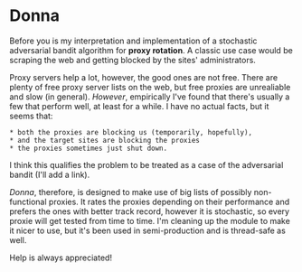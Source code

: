 # Donna

Before you is my interpretation and implementation of a stochastic adversarial 
bandit algorithm for **proxy rotation**. A classic use case would be scraping 
the web and getting blocked by the sites' administrators.

Proxy servers help a lot, however, the good ones are not free. There are plenty of free proxy server
lists on the web, but free proxies are unrealiable and slow (in general). *However*, empirically I've found that there's usually a few that perform well, at least for a while. I have no actual facts, but it seems that:

    * both the proxies are blocking us (temporarily, hopefully),
    * and the target sites are blocking the proxies
    * the proxies sometimes just shut down.
    
I think this qualifies the problem to be treated as a case of the adversarial bandit (I'll add a link). 

*Donna*, therefore, is designed to make use of big lists of possibly non-functional proxies. It rates the proxies depending on their performance and prefers the ones with better track record, however it is stochastic, so every proxie will get tested from time to time. I'm cleaning up the module to make it nicer to use, but it's been used in semi-production and is thread-safe as well. 

Help is always appreciated! 
